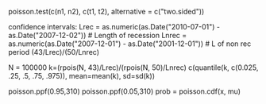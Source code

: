

poisson.test(c(n1, n2), c(t1, t2), alternative = c("two.sided"))

confidence intervals: Lrec = as.numeric(as.Date("2010-07-01") - as.Date("2007-12-02")) # Length of recession Lnrec = as.numeric(as.Date("2007-12-01") - as.Date("2001-12-01")) # L of non rec period (43/Lrec)/(50/Lnrec)

N = 100000 k=(rpois(N, 43)/Lrec)/(rpois(N, 50)/Lnrec) c(quantile(k, c(0.025, .25, .5, .75, .975)), mean=mean(k), sd=sd(k))



poisson.ppf(0.95,310)
poisson.ppf(0.05,310)
prob = poisson.cdf(x, mu)
